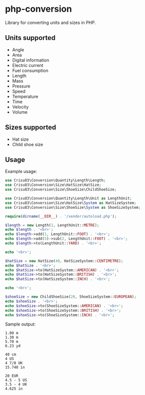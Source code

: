 php-conversion
==============

Library for converting units and sizes in PHP.

## Units supported

 * Angle
 * Area
 * Digital information
 * Electric current
 * Fuel consumption
 * Length
 * Mass
 * Pressure
 * Speed
 * Temperature
 * Time
 * Velocity
 * Volume

## Sizes supported

 * Hat size
 * Child shoe size

## Usage

Example usage:

```php
use Crisu83\Conversion\Quantity\Length\Length;
use Crisu83\Conversion\Size\HatSize\HatSize;
use Crisu83\Conversion\Size\ShoeSize\ChildShoeSize;

use Crisu83\Conversion\Quantity\Length\Unit as LengthUnit;
use Crisu83\Conversion\Size\HatSize\System as HatSizeSystem;
use Crisu83\Conversion\Size\ShoeSize\System as ShoeSizeSystem;

require(dirname(__DIR__) . '/vendor/autoload.php');

$length = new Length(1, LengthUnit::METRE);
echo $length . '<br>';
echo $length->add(1, LengthUnit::FOOT) . '<br>';
echo $length->add(5)->sub(2, LengthUnit::FOOT) . '<br>';
echo $length->to(LengthUnit::YARD) . '<br>';

echo '<br>';

$hatSize = new HatSize(40, HatSizeSystem::CENTIMETRE);
echo $hatSize . '<br>';
echo $hatSize->to(HatSizeSystem::AMERICAN) . '<br>';
echo $hatSize->to(HatSizeSystem::BRITISH) . '<br>';
echo $hatSize->to(HatSizeSystem::INCH) . '<br>';

echo '<br>';

$shoeSize = new ChildShoeSize(20, ShoeSizeSystem::EUROPEAN);
echo $shoeSize . '<br>';
echo $shoeSize->to(ShoeSizeSystem::AMERICAN) . '<br>';
echo $shoeSize->to(ShoeSizeSystem::BRITISH) . '<br>';
echo $shoeSize->to(ShoeSizeSystem::INCH) . '<br>';
```

Sample output:

```
1.00 m
1.30 m
5.70 m
6.23 yd

40 cm
4 US
4 7/8 UK
15.748 in

20 EUR
4.5 - 5 US
3.5 - 4 UK
4.625 in
```